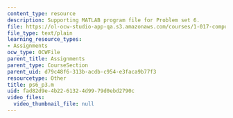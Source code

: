 ```yaml
---
content_type: resource
description: Supporting MATLAB program file for Problem set 6.
file: https://ol-ocw-studio-app-qa.s3.amazonaws.com/courses/1-017-computing-and-data-analysis-for-environmental-applications-fall-2003/fad82d9e4b2261324d9979d0ebd2790c_ps6_p3.m
file_type: text/plain
learning_resource_types:
- Assignments
ocw_type: OCWFile
parent_title: Assignments
parent_type: CourseSection
parent_uid: d79c48f6-313b-acdb-c954-e3faca9b77f3
resourcetype: Other
title: ps6_p3.m
uid: fad82d9e-4b22-6132-4d99-79d0ebd2790c
video_files:
  video_thumbnail_file: null
---
```

